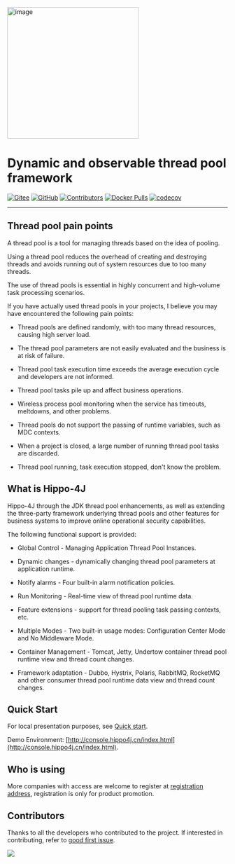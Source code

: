 <img align="center" width="300" alt="image" src="https://user-images.githubusercontent.com/77398366/181906454-b46f6a14-7c2c-4b8f-8b0a-40432521bed8.png">

# Dynamic and observable thread pool framework

[![Gitee](https://gitee.com/magegoofy/hippo4j/badge/star.svg?theme=gvp)](https://gitee.com/magegoofy/hippo4j) [![GitHub](https://img.shields.io/github/stars/opengoofy/hippo4j?color=5470c6)](https://github.com/opengoofy/hippo4j) [![Contributors](https://img.shields.io/github/contributors/opengoofy/hippo4j?color=3ba272)](https://github.com/opengoofy/hippo4j/graphs/contributors) [![Docker Pulls](https://img.shields.io/docker/pulls/hippo4j/hippo4j-server.svg?label=docker%20pulls&color=fac858)](https://store.docker.com/community/images/hippo4j/hippo4j-server) [![codecov](https://codecov.io/gh/opengoofy/hippo4j/branch/develop/graph/badge.svg?token=WBUVJN107I)](https://codecov.io/gh/opengoofy/hippo4j)

-------

## Thread pool pain points

A thread pool is a tool for managing threads based on the idea of pooling.

Using a thread pool reduces the overhead of creating and destroying threads and avoids running out of system resources due to too many threads.

The use of thread pools is essential in highly concurrent and high-volume task processing scenarios.

If you have actually used thread pools in your projects, I believe you may have encountered the following pain points:

- Thread pools are defined randomly, with too many thread resources, causing high server load.

- The thread pool parameters are not easily evaluated and the business is at risk of failure.
- Thread pool task execution time exceeds the average execution cycle and developers are not informed.
- Thread pool tasks pile up and affect business operations.
- Wireless process pool monitoring when the service has timeouts, meltdowns, and other problems.
- Thread pools do not support the passing of runtime variables, such as MDC contexts.
- When a project is closed, a large number of running thread pool tasks are discarded.
- Thread pool running, task execution stopped, don't know the problem.

## What is Hippo-4J

Hippo-4J through the JDK thread pool enhancements, as well as extending the three-party framework underlying thread pools and other features for business systems to improve online operational security capabilities.

The following functional support is provided:

- Global Control - Managing Application Thread Pool Instances.

- Dynamic changes - dynamically changing thread pool parameters at application runtime.
- Notify alarms - Four built-in alarm notification policies.
- Run Monitoring - Real-time view of thread pool runtime data.
- Feature extensions - support for thread pooling task passing contexts, etc.
- Multiple Modes - Two built-in usage modes: Configuration Center Mode and No Middleware Mode.
- Container Management - Tomcat, Jetty, Undertow container thread pool runtime view and thread count changes.
- Framework adaptation - Dubbo, Hystrix, Polaris, RabbitMQ, RocketMQ and other consumer thread pool runtime data view and thread count changes.

## Quick Start

For local presentation purposes, see [Quick start](https://hippo4j.cn/docs/user_docs/user_guide/quick-start).

Demo Environment: [http://console.hippo4j.cn/index.html](http://console.hippo4j.cn/index.html).

## Who is using

More companies with access are welcome to register at [registration address](https://github.com/opengoofy/hippo4j/issues/13), registration is only for product promotion.

## Contributors
Thanks to all the developers who contributed to the project. If interested in contributing, refer to [good first issue](https://github.com/opengoofy/hippo4j/issues?q=is%3Aopen+is%3Aissue+label%3A%22good+first+issue%22).

<a href="https://github.com/opengoofy/hippo4j/graphs/contributors">
    <img src="https://contrib.rocks/image?repo=opengoofy/hippo4j" />
</a>
